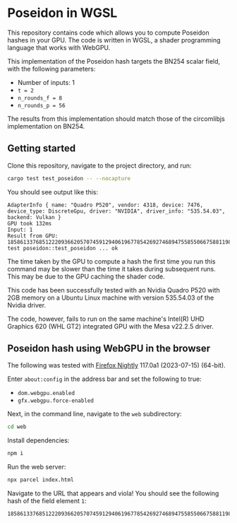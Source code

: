 # Poseidon in WGSL

This repository contains code which allows you to compute Poseidon hashes in
your GPU. The code is written in WGSL, a shader programming language that
works with WebGPU.

This implementation of the Poseidon hash targets the BN254 scalar field, with
the following parameters:

- Number of inputs: 1
- `t = 2`
- `n_rounds_f = 8`
- `n_rounds_p = 56`

The results from this implementation should match those of the circomlibjs
implementation on BN254.

## Getting started

Clone this repository, navigate to the project directory, and run:

```bash
cargo test test_poseidon -- --nocapture
```

You should see output like this:

```
AdapterInfo { name: "Quadro P520", vendor: 4318, device: 7476, device_type: DiscreteGpu, driver: "NVIDIA", driver_info: "535.54.03", backend: Vulkan }
GPU took 132ms
Input: 1
Result from GPU: 18586133768512220936620570745912940619677854269274689475585506675881198879027
test poseidon::test_poseidon ... ok
```

The time taken by the GPU to compute a hash the first time you run this command
may be slower than the time it takes during subsequent runs. This may be due to
the GPU caching the shader code.

This code has been successfully tested with an Nvidia Quadro P520 with 2GB
memory on a Ubuntu Linux machine with version 535.54.03 of the Nvidia driver.

The code, however, fails to run on the same machine's Intel(R) UHD Graphics 620
(WHL GT2) integrated GPU with the Mesa v22.2.5 driver.

## Poseidon hash using WebGPU in the browser

The following was tested with [Firefox
Nightly](https://www.mozilla.org/en-US/firefox/nightly/notes/) 117.0a1
(2023-07-15) (64-bit).

Enter `about:config` in the address bar and set the following to true:

- `dom.webgpu.enabled`
- `gfx.webgpu.force-enabled`

Next, in the command line, navigate to the `web` subdirectory:

```bash
cd web
```

Install dependencies:

```bash
npm i
```

Run the web server:

```bash
npx parcel index.html
```

Navigate to the URL that appears and viola! You should see the following hash of the field element `1`:

```
18586133768512220936620570745912940619677854269274689475585506675881198879027
```
